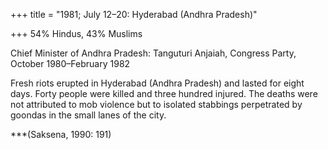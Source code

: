 +++
title = "1981; July 12–20: Hyderabad (Andhra Pradesh)"

+++
54% Hindus, 43% Muslims

Chief Minister of Andhra Pradesh: Tanguturi Anjaiah, Congress Party, October 1980–February 1982

Fresh riots erupted in Hyderabad (Andhra Pradesh) and lasted for eight days. Forty people were killed and three hundred injured. The deaths were not attributed to mob violence but to isolated stabbings perpetrated by goondas in the small lanes of the city.

***(Saksena, 1990: 191)
